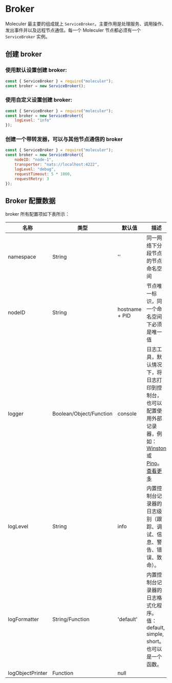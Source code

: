 # Broker

Moleculer 最主要的组成就上 `ServiceBroker`。主要作用是处理服务、调用操作、发出事件并以及远程节点通信。每一个 Moleculer 节点都必须有一个 `ServiceBroker` 实例。

## 创建 broker

### 使用默认设置创建 broker:

```javascript
const { ServiceBroker } = require("moleculer");
const broker = new ServiceBroker();
```

### 使用自定义设置创建 broker:

```javascript
const { ServiceBroker } = require("moleculer");
const broker = new ServiceBroker({
    logLevel: "info"
});
```

### 创建一个带转发器，可以与其他节点通信的 broker

```javascript
const { ServiceBroker } = require("moleculer");
const broker = new ServiceBroker({
    nodeID: "node-1",
    transporter: "nats://localhost:4222",
    logLevel: "debug",
    requestTimeout: 5 * 1000,
    requestRetry: 3
});
```

## Broker 配置数据

broker 所有配置项如下表所示：

| 名称 | 类型 | 默认值 | 描述 |
| --- | --- | --- | --- |
| namespace | String | '' |  同一网络下分段节点的节点命名空间 |
| nodeID | String | hostname + PID | 节点唯一标识，同一个命名空间下必须是唯一值 |
| logger | Boolean/Object/Function | console | 日志工具，默认情况下，将日志打印到控制台，也可以配置使用外部记录器，例如：[Winston](https://github.com/winstonjs/winston) 或 [Pino](https://github.com/pinojs/pino)。 [查看更多](https://moleculer.services/docs/0.13/logging.html) |
| logLevel | String | info | 内置控制台记录器的日志级别（跟踪、调试、信息、警告、错误、致命）。 |
| logFormatter | String/Function | 'default' | 内置控制台记录器的日志格式化程序。值：default, simple, short。也可以是一个函数。|
| logObjectPrinter | Function | null | |

